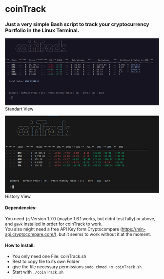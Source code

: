 # coinTrack
### Just a very simple Bash script to track your cryptocurrency Portfolio in the Linux Terminal.


![coinTrack Screenshot]( https://raw.githubusercontent.com/1tituz/CoinTrack/main/Screenshot_TableView.png "Standard View")
Standart View

![coinTrack Screenshot]( https://raw.githubusercontent.com/1tituz/CoinTrack/main/screenshot_coinTrack2.png "History View")
History View

#### Dependencies:
You need `jq` Version 1.7.0 (maybe 1.6.1 works, but didnt test fully) or above, and `gawk` installed in order for coinTrack to work.  
You also might need a free API Key form Cryptocompare (https://min-api.cryptocompare.com/), but it seems to work without it at the moment.

#### How to Install:
  - You only need one File: coinTrack.sh
  - Best to copy file to its own Folder
  - give the file necessary permissions `sudo chmod +x coinTrack.sh`
  - Start with `./coinTrack.sh`

